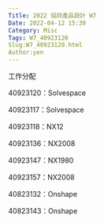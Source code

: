 ```yaml
---
Title: 2022 協同產品設計 W7
Date: 2022-04-12 15:30
Category: Misc
Tags: W7_40923120
Slug:W7_40923120.html
Author:yen
---
```




<!-- PELICAN_END_SUMMARY -->


工作分配

40923120：Solvespace

40923117：Solvespace

40923118：NX12

40923136：NX2008 

40923147：NX1980 

40923157：NX2008 

40823132：Onshape

40823143：Onshape
